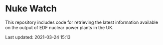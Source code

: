 # Nuke Watch

This repository includes code for retrieving the latest information available on the output of EDF nuclear power plants in the UK.

Last updated: 2021-03-24 15:13